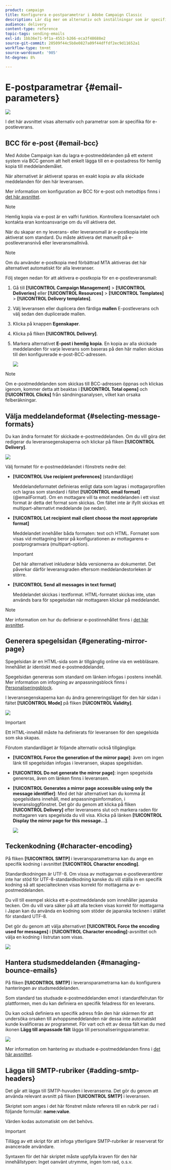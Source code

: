 ```yaml
---
product: campaign
title: Konfigurera e-postparametrar i Adobe Campaign Classic
description: Lär dig mer om alternativ och inställningar som är specifika för e-postleverans.
audience: delivery
content-type: reference
topic-tags: sending-emails
exl-id: 1bb36e71-9f1a-4553-b266-eca3f48688e2
source-git-commit: 20509f44c5b8e0827a09f44dffdf2ec9d11652a1
workflow-type: tm+mt
source-wordcount: '905'
ht-degree: 8%

---
```


# E-postparametrar {#email-parameters}

![](../../assets/common.svg)

I det här avsnittet visas alternativ och parametrar som är specifika för e-postleverans.

## BCC för e-post {#email-bcc}

Med Adobe Campaign kan du lagra e-postmeddelanden på ett externt system via BCC genom att helt enkelt lägga till en e-postadress för hemlig kopia till meddelandemålet.

När alternativet är aktiverat sparas en exakt kopia av alla skickade meddelanden för den här leveransen.

Mer information om konfiguration av BCC för e-post och metodtips finns i [det här avsnittet](../../installation/using/email-archiving.md).

>[!NOTE]
>
>Hemlig kopia via e-post är en valfri funktion. Kontrollera licensavtalet och kontakta eran kontoansvarige om du vill aktivera det.

När du skapar en ny leverans- eller leveransmall är e-postkopia inte aktiverat som standard. Du måste aktivera det manuellt på e-postleveransnivå eller leveransmallnivå.

>[!NOTE]
>
>Om du använder e-postkopia med förbättrad MTA aktiveras det här alternativet automatiskt för alla leveranser.

Följ stegen nedan för att aktivera e-postkopia för en e-postleveransmall:

1. Gå till **[!UICONTROL Campaign Management]** > **[!UICONTROL Deliveries]** eller **[!UICONTROL Resources]** > **[!UICONTROL Templates]** > **[!UICONTROL Delivery templates]**.
1. Välj leveransen eller duplicera den färdiga **mallen** E-postleverans och välj sedan den duplicerade mallen.
1. Klicka på knappen **Egenskaper**.
1. Klicka på fliken **[!UICONTROL Delivery]**.  
1. Markera alternativet **E-post i hemlig kopia**. En kopia av alla skickade meddelanden för varje leverans som baseras på den här mallen skickas till den konfigurerade e-post-BCC-adressen.

   ![](assets/s_ncs_user_wizard_archiving.png)

>[!NOTE]
>
>Om e-postmeddelanden som skickas till BCC-adressen öppnas och klickas igenom, kommer detta att beaktas i **[!UICONTROL Total opens]** och **[!UICONTROL Clicks]** från sändningsanalysen, vilket kan orsaka felberäkningar.

## Välja meddelandeformat {#selecting-message-formats}

Du kan ändra formatet för skickade e-postmeddelanden. Om du vill göra det redigerar du leveransegenskaperna och klickar på fliken **[!UICONTROL Delivery]**.

![](assets/s_ncs_user_wizard_email_param.png)

Välj formatet för e-postmeddelandet i fönstrets nedre del:

* **[!UICONTROL Use recipient preferences]** (standardläge)

   Meddelandeformatet definieras enligt data som lagras i mottagarprofilen och lagras som standard i fältet **[!UICONTROL email format]** (@emailFormat). Om en mottagare vill ta emot meddelanden i ett visst format är detta det format som skickas. Om fältet inte är ifyllt skickas ett multipart-alternativt meddelande (se nedan).

* **[!UICONTROL Let recipient mail client choose the most appropriate format]**

   Meddelandet innehåller båda formaten: text och HTML. Formatet som visas vid mottagning beror på konfigurationen av mottagarens e-postprogramvara (multipart-option).

   >[!IMPORTANT]
   >
   >Det här alternativet inkluderar båda versionerna av dokumentet. Det påverkar därför leveransgraden eftersom meddelandestorleken är större.

* **[!UICONTROL Send all messages in text format]**

   Meddelandet skickas i textformat. HTML-formatet skickas inte, utan används bara för spegelsidan när mottagaren klickar på meddelandet.

>[!NOTE]
>
>Mer information om hur du definierar e-postinnehållet finns i [det här avsnittet](defining-the-email-content.md).

## Generera spegelsidan {#generating-mirror-page}

Spegelsidan är en HTML-sida som är tillgänglig online via en webbläsare. Innehållet är identiskt med e-postmeddelandet.

Spegelsidan genereras som standard om länken infogas i postens innehåll. Mer information om infogning av anpassningsblock finns i [Personaliseringsblock](personalization-blocks.md).

I leveransegenskaperna kan du ändra genereringsläget för den här sidan i fältet **[!UICONTROL Mode]** på fliken **[!UICONTROL Validity]**.

![](assets/s_ncs_user_wizard_miror_page_mode.png)

>[!IMPORTANT]
>
>Ett HTML-innehåll måste ha definierats för leveransen för den spegelsida som ska skapas.

Förutom standardläget är följande alternativ också tillgängliga:

* **[!UICONTROL Force the generation of the mirror page]**: även om ingen länk till spegelsidan infogas i leveransen, skapas spegelsidan.
* **[!UICONTROL Do not generate the mirror page]**: ingen spegelsida genereras, även om länken finns i leveransen.
* **[!UICONTROL Generates a mirror page accessible using only the message identifier]**: Med det här alternativet kan du komma åt spegelsidans innehåll, med anpassningsinformation, i leveransloggfönstret. Det gör du genom att klicka på fliken **[!UICONTROL Delivery]** efter leveransens slut och markera raden för mottagaren vars spegelsida du vill visa. Klicka på länken **[!UICONTROL Display the mirror page for this message...]**.

   ![](assets/s_ncs_user_wizard_miror_page_link.png)

## Teckenkodning {#character-encoding}

På fliken **[!UICONTROL SMTP]** i leveransparametrarna kan du ange en specifik kodning i avsnittet **[!UICONTROL Character encoding]**.

Standardkodningen är UTF-8. Om vissa av mottagarnas e-postleverantörer inte har stöd för UTF-8-standardkodning kanske du vill ställa in en specifik kodning så att specialtecknen visas korrekt för mottagarna av e-postmeddelanden.

Du vill till exempel skicka ett e-postmeddelande som innehåller japanska tecken. Om du vill vara säker på att alla tecken visas korrekt för mottagarna i Japan kan du använda en kodning som stöder de japanska tecknen i stället för standard UTF-8.

Det gör du genom att välja alternativet **[!UICONTROL Force the encoding used for messages]** i **[!UICONTROL Character encoding]**-avsnittet och välja en kodning i listrutan som visas.

![](assets/s_ncs_user_email_del_properties_smtp_tab_encoding.png)

## Hantera studsmeddelanden {#managing-bounce-emails}

På fliken **[!UICONTROL SMTP]** i leveransparametrarna kan du konfigurera hanteringen av studsmeddelanden.

Som standard tas studsade e-postmeddelanden emot i standardfelrutan för plattformen, men du kan definiera en specifik feladress för en leverans.

Du kan också definiera en specifik adress från den här skärmen för att undersöka orsaken till avhoppsmeddelanden när dessa inte automatiskt kunde kvalificeras av programmet. För vart och ett av dessa fält kan du med ikonen **Lägg till anpassade fält** lägga till personaliseringsparametrar.

![](assets/s_ncs_user_email_del_properties_smtp_tab.png)

Mer information om hantering av studsade e-postmeddelanden finns i [det här avsnittet](understanding-delivery-failures.md#bounce-mail-management).

## Lägga till SMTP-rubriker {#adding-smtp-headers}

Det går att lägga till SMTP-huvuden i leveranserna. Det gör du genom att använda relevant avsnitt på fliken **[!UICONTROL SMTP]** i leveransen.

Skriptet som anges i det här fönstret måste referera till en rubrik per rad i följande formulär: **name:value**.

Värden kodas automatiskt om det behövs.

>[!IMPORTANT]
>
>Tillägg av ett skript för att infoga ytterligare SMTP-rubriker är reserverat för avancerade användare.
>
>Syntaxen för det här skriptet måste uppfylla kraven för den här innehållstypen: Inget oanvänt utrymme, ingen tom rad, o.s.v.
